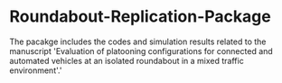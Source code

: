 # Roundabout-Replication-Package
The pacakge includes the codes and simulation results related to the manuscript 'Evaluation of platooning configurations for connected and automated vehicles at an isolated roundabout in a mixed traffic environment'.'
